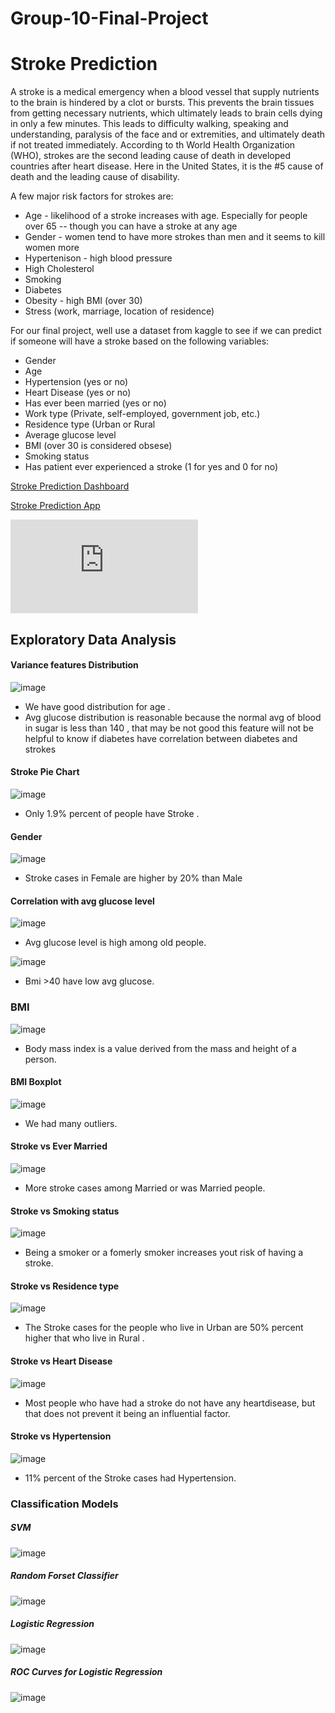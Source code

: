 # Group-10-Final-Project
# Stroke Prediction
A stroke is a medical emergency when a blood vessel that supply nutrients to the brain is hindered  by a clot or bursts. This prevents the brain tissues from getting necessary nutrients, which ultimately leads to brain cells dying in only a few minutes. This leads to difficulty walking, speaking and understanding, paralysis of the face and or extremities, and ultimately death if not treated immediately. According to th World Health Organization (WHO), strokes are the second leading cause of death in developed countries after heart disease. Here in the United States, it is the #5 cause of death and the leading cause of disability.

A few major risk factors for strokes are:
* Age - likelihood of a stroke increases with age. Especially for people over 65 -- though you can have a stroke at any age
* Gender - women tend to have more strokes than men and it seems to kill women more
* Hypertenison - high blood pressure
* High Cholesterol
* Smoking
* Diabetes
* Obesity - high BMI (over 30)
* Stress (work, marriage, location of residence)

For our final project, well use a dataset from kaggle to see if we can predict if someone will have a stroke based on the following variables:
* Gender
* Age
* Hypertension (yes or no)
* Heart Disease (yes or no)
* Has ever been married (yes or no)
* Work type (Private, self-employed, government job, etc.)
* Residence type (Urban or Rural
* Average glucose level
* BMI (over 30 is considered obsese)
* Smoking status
* Has patient ever experienced a stroke (1 for yes and 0 for no)

[Stroke Prediction Dashboard](https://public.tableau.com/profile/amr.salem8189#!/vizhome/StrokePredictionDashboard/StrokePredictionDash?publish=yes)
 
[Stroke Prediction App]( https://nypasha1928.github.io/Stroke_Prediction_App/)

![Stroke Presentation](https://github.com/nypasha1928/Group-10-Final-Project/blob/main/Resources/Stroke%20Prediction.pdf)
## Exploratory Data Analysis

#### Variance features Distribution

![image](https://github.com/nypasha1928/Group-10-Final-Project/blob/main/image/Variance%20features%20Distribution.png)

 * We have good distribution for age .
 * Avg glucose distribution is reasonable because the normal avg of blood in sugar is less than 140 , that may be not good this feature will not be helpful to know if diabetes have correlation between diabetes and strokes


#### Stroke Pie Chart
![image](https://github.com/nypasha1928/Group-10-Final-Project/blob/main/image/Stroke%20Pie%20Chart.png)
 * Only 1.9% percent of people have Stroke . 
 

#### Gender
 ![image](https://github.com/nypasha1928/Group-10-Final-Project/blob/main/image/Stroke%20vs%20Gender.png)
  * Stroke cases in Female are higher by 20% than Male 
 

#### Correlation with avg glucose level 
 ![image](https://github.com/nypasha1928/Group-10-Final-Project/blob/main/image/Age%20vs%20avg_glucose_level.png) 
  * Avg glucose level is high among old people.

 ![image](https://github.com/nypasha1928/Group-10-Final-Project/blob/main/image/Bmi%20vs%20avg_glucose_level.png)
  * Bmi >40 have low avg glucose.

### BMI
![image](https://github.com/nypasha1928/Group-10-Final-Project/blob/main/image/BMI.png)
 * Body mass index is a value derived from the mass and height of a person.

#### BMI Boxplot
![image](https://github.com/nypasha1928/Group-10-Final-Project/blob/main/image/Bmi%20Boxplot.png)
* We had many outliers.


#### Stroke vs  Ever Married
![image](https://github.com/nypasha1928/Group-10-Final-Project/blob/main/image/Stroke%20vs%20EverMarried.png)
* More stroke cases among Married or was Married people.


#### Stroke vs Smoking status
![image](https://github.com/nypasha1928/Group-10-Final-Project/blob/main/image/Stroke%20vs%20Smoking%20Status.png)
 * Being a smoker or a fomerly smoker increases yout risk of having a stroke.


#### Stroke vs Residence type
![image](https://github.com/nypasha1928/Group-10-Final-Project/blob/main/image/Stroke%20vs%20Residence%20type.png)
 * The Stroke cases for the people who live in Urban are  50% percent higher that who live in Rural .



#### Stroke vs Heart Disease
![image](https://github.com/nypasha1928/Group-10-Final-Project/blob/main/image/Stroke%20vs%20Heart%20Disease.png)
 * Most people who have had a stroke do not have any heartdisease, but that does not prevent it being an influential factor. 


#### Stroke vs Hypertension 
![image](https://github.com/nypasha1928/Group-10-Final-Project/blob/main/image/Stroke%20vs%20Hypertention.png)
 * 11% percent of the Stroke cases had Hypertension. 


### Classification Models

##### SVM
![image](https://github.com/nypasha1928/Group-10-Final-Project/blob/main/image/SVM.png)

##### Random Forset Classifier
![image](https://github.com/nypasha1928/Group-10-Final-Project/blob/main/image/Random%20Forest%20Classifier.png)

##### Logistic Regression 
![image](https://github.com/nypasha1928/Group-10-Final-Project/blob/main/image/Logistic%20Regression.png)

##### ROC Curves for Logistic Regression 
![image](https://github.com/nypasha1928/Group-10-Final-Project/blob/main/image/ROC%20Curves%20for%20LR.png)
